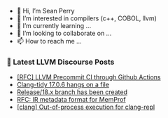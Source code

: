 - 👋 Hi, I’m Sean Perry
- 👀 I’m interested in compilers (c++, COBOL, llvm)
- 🌱 I’m currently learning ...
- 💞️ I’m looking to collaborate on ...
- 📫 How to reach me ...

<!---
s66perry/s66perry is a ✨ special ✨ repository because its `README.md` (this file) appears on your GitHub profile.
You can click the Preview link to take a look at your changes.
--->
### 📕 Latest LLVM Discourse Posts

<!-- DISCOURSE-LLVM:START -->
- [[RFC] LLVM Precommit CI through Github Actions](https://discourse.llvm.org/t/rfc-llvm-precommit-ci-through-github-actions/76456#post_15)
- [Clang-tidy 17.0.6 hangs on a file](https://discourse.llvm.org/t/clang-tidy-17-0-6-hangs-on-a-file/76478#post_2)
- [Release/18.x branch has been created](https://discourse.llvm.org/t/release-18-x-branch-has-been-created/76480#post_1)
- [RFC: IR metadata format for MemProf](https://discourse.llvm.org/t/rfc-ir-metadata-format-for-memprof/59165?page=2#post_29)
- [[clang] Out-of-process execution for clang-repl](https://discourse.llvm.org/t/clang-out-of-process-execution-for-clang-repl/68225#post_18)
<!-- DISCOURSE-LLVM:END -->
